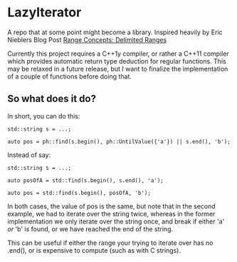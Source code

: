 LazyIterator
============

A repo that at some point might become a library.
Inspired heavily by Eric Nieblers Blog Post [Range Concepts: Delimited Ranges](http://ericniebler.com/2014/02/16/delimited-ranges/)

Currently this project requires a C++1y compiler, or rather a C++11 compiler which provides automatic return type deduction for regular functions.
This may be relaxed in a future release, but I want to finalize the implementation of a couple of functions before doing that.

So what does it do?
-------------------

In short, you can do this:

```
std::string s = ...;

auto pos = ph::find(s.begin(), ph::UntilValue({'a'}) || s.end(), 'b');
```

Instead of say:

```
std::string s = ...;

auto posOfA = std::find(s.begin(), s.end(), 'a');

auto pos = std::find(s.begin(), posOfA, 'b');
```

In both cases, the value of pos is the same, but note that in the second example, we had to iterate over the string twice, whereas in the former implementation we only iterate over the string once, and break if either 'a' _or_ 'b' is found, or we have reached the end of the string.

This can be useful if either the range your trying to iterate over has no .end(), or is expensive to compute (such as with C strings).
